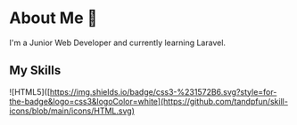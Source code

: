 # About Me 👋
I'm a Junior Web Developer and currently learning Laravel.

## My Skills
![HTML5]([https://img.shields.io/badge/css3-%231572B6.svg?style=for-the-badge&logo=css3&logoColor=white](https://github.com/tandpfun/skill-icons/blob/main/icons/HTML.svg)
<!--
**mohammadali-arjomand/mohammadali-arjomand** is a ✨ _special_ ✨ repository because its `README.md` (this file) appears on your GitHub profile.

Here are some ideas to get you started:

- 🔭 I’m currently working on ...
- 🌱 I’m currently learning ...
- 👯 I’m looking to collaborate on ...
- 🤔 I’m looking for help with ...
- 💬 Ask me about ...
- 📫 How to reach me: ...
- 😄 Pronouns: ...
- ⚡ Fun fact: ...
-->
